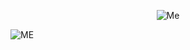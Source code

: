 <p align="center">
  <img src="https://media.giphy.com/media/XZZjpPdHfHwSlwBkof/giphy.gif" alt="Me"/>
</p>

![ME](https://media.giphy.com/media/XZZjpPdHfHwSlwBkof/giphy.gif)




<!--
**jocvegar/jocvegar** is a ✨ _special_ ✨ repository because its `README.md` (this file) appears on your GitHub profile.

Here are some ideas to get you started:

- 🔭 I’m currently working on ...
- 🌱 I’m currently learning ...
- 👯 I’m looking to collaborate on ...
- 🤔 I’m looking for help with ...
- 💬 Ask me about ...
- 📫 How to reach me: ...
- 😄 Pronouns: ...
- ⚡ Fun fact: ...
-->

